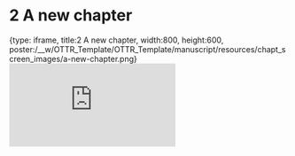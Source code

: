 # 2 A new chapter
 
{type: iframe, title:2 A new chapter, width:800, height:600, poster:/__w/OTTR_Template/OTTR_Template/manuscript/resources/chapt_screen_images/a-new-chapter.png}
![](https://ottrproject.org/OTTR_Template/a-new-chapter.html)
 

 
